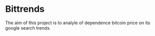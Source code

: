 Bittrends
==============================

The aim of this project is to analyle of dependence bitcoin price on its google search trends.




